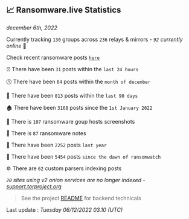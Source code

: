
## 📈 Ransomware.live Statistics
_december 6th, 2022_

Currently tracking `130` groups across `236` relays & mirrors - _`92` currently online_ 📡

Check recent ransomware posts [`here`](recentposts.md)


⏰ There have been `31` posts within the `last 24 hours`

🕓 There have been `64` posts within the `month of december`

📅 There have been `813` posts within the `last 90 days`

🏚 There have been `3168` posts since the `1st January 2022`

📸 There is `107` ransomware goup hosts screenshots

📝 There is `87` ransomware notes

🚀 There have been `2252` posts `last year`

🐣 There have been `5454` posts `since the dawn of ransomwatch`

⚙️ There are `62` custom parsers indexing posts

_`20` sites using v2 onion services are no longer indexed - [support.torproject.org](https://support.torproject.org/onionservices/v2-deprecation/)_

> See the project [README](https://github.com/jmousqueton/ransomwatch#readme) for backend technicals



Last update : _Tuesday 06/12/2022 03.10 (UTC)_


